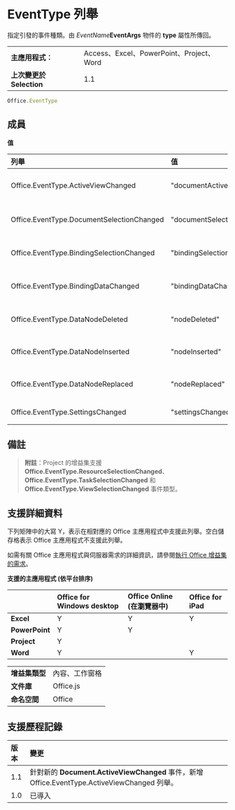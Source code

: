 
# <a name="eventtype-enumeration"></a>EventType 列舉
指定引發的事件種類。由 _EventName_**EventArgs** 物件的 **type** 屬性所傳回。

|||
|:-----|:-----|
|**主應用程式︰**|Access、Excel、PowerPoint、Project、Word|
|**上次變更於 Selection**|1.1|

```js
Office.EventType
```


## <a name="members"></a>成員


**值**


|列舉|值|描述|
|:-----|:-----|:-----|
|Office.EventType.ActiveViewChanged|"documentActiveViewChanged"|已引發 [Document.ActiveViewChanged](../../reference/shared/document.activeviewchanged.md) 事件。|
|Office.EventType.DocumentSelectionChanged|"documentSelectionChanged"|已引發 [Document.SelectionChanged](../../reference/shared/document.selectionchanged.event.md) 事件。|
|Office.EventType.BindingSelectionChanged|"bindingSelectionChanged"|已引發 [Binding.BindingSelectionChanged](../../reference/shared/binding.bindingselectionchangedevent.md) 事件。|
|Office.EventType.BindingDataChanged|"bindingDataChanged"|已引發 [Binding.BindingDataChanged](../../reference/shared/binding.bindingdatachangedevent.md) 事件。|
|Office.EventType.DataNodeDeleted|"nodeDeleted"|已引發 [CustomXmlPart.dataNodeDeleted](../../reference/shared/customxmlpart.datanodedeleted.event.md) 事件。|
|Office.EventType.DataNodeInserted|"nodeInserted"|已引發 [CustomXmlPart.dataNodeInserted](../../reference/shared/customxmlpart.datanodeinserted.event.md) 事件。|
|Office.EventType.DataNodeReplaced|"nodeReplaced"|已引發 [CustomXmlPart.dataNodeReplaced](../../reference/shared/customxmlpart.datanodereplaced.event.md) 事件。|
|Office.EventType.SettingsChanged|"settingsChanged"|已引發 [Settings.settingsChanged](../../reference/shared/settings.settingschangedevent.md) 事件。|

## <a name="remarks"></a>備註


 >**附註**：Project 的增益集支援  **Office.EventType.ResourceSelectionChanged**、 **Office.EventType.TaskSelectionChanged** 和  **Office.EventType.ViewSelectionChanged** 事件類型。


## <a name="support-details"></a>支援詳細資料


下列矩陣中的大寫 Y，表示在相對應的 Office 主應用程式中支援此列舉。空白儲存格表示 Office 主應用程式不支援此列舉。

如需有關 Office 主應用程式與伺服器需求的詳細資訊，請參閱[執行 Office 增益集的需求](../../docs/overview/requirements-for-running-office-add-ins.md)。


**支援的主應用程式 (依平台排序)**


||**Office for Windows desktop**|**Office Online (在瀏覽器中)**|**Office for iPad**|
|:-----|:-----|:-----|:-----|
|**Excel**|Y|Y|Y|
|**PowerPoint**|Y|Y||
|**Project**|Y|||
|**Word**|Y||Y|

|||
|:-----|:-----|
|**增益集類型**|內容、工作窗格|
|**文件庫**|Office.js|
|**命名空間**|Office|

## <a name="support-history"></a>支援歷程記錄



|**版本**|**變更**|
|:-----|:-----|
|1.1| 針對新的 **Document.ActiveViewChanged** 事件，新增 Office.EventType.ActiveViewChanged 列舉。|
|1.0|已導入|
